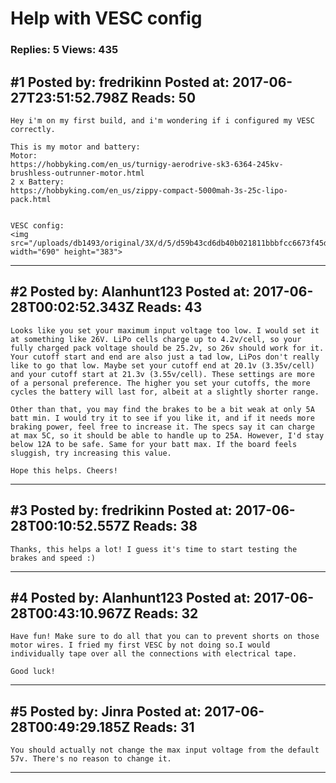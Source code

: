 # Help with VESC config

### Replies: 5 Views: 435

## \#1 Posted by: fredrikinn Posted at: 2017-06-27T23:51:52.798Z Reads: 50

```
Hey i'm on my first build, and i'm wondering if i configured my VESC correctly. 

This is my motor and battery: 
Motor:
https://hobbyking.com/en_us/turnigy-aerodrive-sk3-6364-245kv-brushless-outrunner-motor.html
2 x Battery:
https://hobbyking.com/en_us/zippy-compact-5000mah-3s-25c-lipo-pack.html


VESC config:
<img src="/uploads/db1493/original/3X/d/5/d59b43cd6db40b021811bbbfcc6673f45db1fa63.png" width="690" height="383">
```

---
## \#2 Posted by: Alanhunt123 Posted at: 2017-06-28T00:02:52.343Z Reads: 43

```
Looks like you set your maximum input voltage too low. I would set it at something like 26V. LiPo cells charge up to 4.2v/cell, so your fully charged pack voltage should be 25.2v, so 26v should work for it. Your cutoff start and end are also just a tad low, LiPos don't really like to go that low. Maybe set your cutoff end at 20.1v (3.35v/cell) and your cutoff start at 21.3v (3.55v/cell). These settings are more of a personal preference. The higher you set your cutoffs, the more cycles the battery will last for, albeit at a slightly shorter range.

Other than that, you may find the brakes to be a bit weak at only 5A batt min. I would try it to see if you like it, and if it needs more braking power, feel free to increase it. The specs say it can charge at max 5C, so it should be able to handle up to 25A. However, I'd stay below 12A to be safe. Same for your batt max. If the board feels sluggish, try increasing this value.

Hope this helps. Cheers!
```

---
## \#3 Posted by: fredrikinn Posted at: 2017-06-28T00:10:52.557Z Reads: 38

```
Thanks, this helps a lot! I guess it's time to start testing the brakes and speed :)
```

---
## \#4 Posted by: Alanhunt123 Posted at: 2017-06-28T00:43:10.967Z Reads: 32

```
Have fun! Make sure to do all that you can to prevent shorts on those motor wires. I fried my first VESC by not doing so.I would individually tape over all the connections with electrical tape.

Good luck!
```

---
## \#5 Posted by: Jinra Posted at: 2017-06-28T00:49:29.185Z Reads: 31

```
You should actually not change the max input voltage from the default 57v. There's no reason to change it.
```

---
